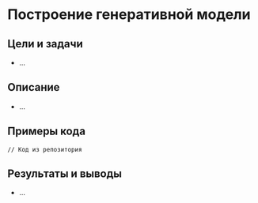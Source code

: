 # Построение генеративной модели

## Цели и задачи
- ...

## Описание
- ...

## Примеры кода
```
// Код из репозитория
```

## Результаты и выводы
- ...
